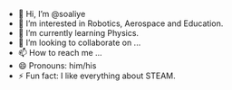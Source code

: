 - 👋 Hi, I’m @soaliye
- 👀 I’m interested in Robotics, Aerospace and Education.
- 🌱 I’m currently learning Physics.
- 💞️ I’m looking to collaborate on ...
- 📫 How to reach me ...
- 😄 Pronouns: him/his
- ⚡ Fun fact: I like everything about STEAM.

<!---
soaliye/soaliye is a ✨ special ✨ repository because its `README.md` (this file) appears on your GitHub profile.
You can click the Preview link to take a look at your changes.
--->
